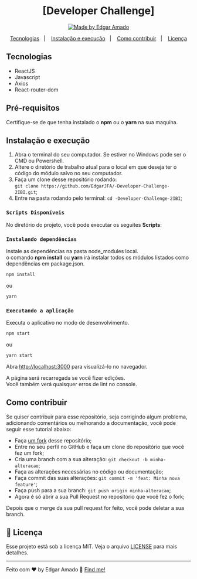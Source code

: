 <h1 align="center">[Developer Challenge]</h1>
<p align="center">
<a href="https://www.linkedin.com/in/edgar-amado-52478619a/">
    <img alt="Made by Edgar Amado" src="https://img.shields.io/badge/made%20by-Edgar Amado -%237159C1">
  </a>
</p>

<p align="center">
  <a href="#Tecnologias">Tecnologias</a>&nbsp;&nbsp;&nbsp;|&nbsp;&nbsp;&nbsp;
  <a href="#Instalacao-e-execução">Instalação e execução</a>&nbsp;&nbsp;&nbsp;|&nbsp;&nbsp;&nbsp;
  <a href="#como-contribuir">Como contribuir</a>&nbsp;&nbsp;&nbsp;|&nbsp;&nbsp;&nbsp;
  <a href="#memo-licença">Licença</a>
</p>

## Tecnologias

- ReactJS
- Javascript
- Axios
- React-router-dom

## Pré-requisitos

Certifique-se de que tenha instalado o **npm** ou o **yarn** na sua maquína.

## Instalação e execução

1. Abra o terminal do seu computador. Se estiver no Windows pode ser o CMD ou Powershell.
2. Altere o diretório de trabalho atual para o local em que deseja ter o código do módulo salvo no seu computador.
3. Faça um clone desse repositório rodando: <br> `git clone https://github.com/EdgarJFA/-Developer-Challenge-2IBI.git`;
4. Entre na pasta rodando pelo terminal: `cd -Developer-Challenge-2IBI`;

### `Scripts Disponíveis`
No diretório do projeto, você pode executar os seguites **Scripts**:

### `Instalando dependências`
Instale as dependências na pasta node_modules local.<br />
o comando **npm install** ou **yarn** irá instalar todos os módulos listados como dependências em package.json.

```sh
npm install
```
ou

```sh
yarn
```

### `Executando a aplicação`

Executa o aplicativo no modo de desenvolvimento.<br />

```sh
npm start
```
ou

```sh
yarn start
```
Abra [http://localhost:3000](http://localhost:3000) para visualizá-lo no navegador.

A página será recarregada se você fizer edições.<br />
Você também verá quaisquer erros de lint no console.

## Como contribuir

Se quiser contribuir para esse repositório, seja corrigindo algum problema, adicionando comentários ou melhorando a documentação, você pode seguir esse tutorial abaixo:<br />
- Faça [um fork](https://help.github.com/pt/github/getting-started-with-github/fork-a-repo) desse repositório;
- Entre no seu perfil no GitHub e faça um clone do repositório que você fez um fork;
- Cria uma branch com a sua alteração: `git checkout -b minha-alteracao`;
- Faça as alterações necessárias no código ou documentação;
- Faça commit das suas alterações: `git commit -m 'feat: Minha nova feature'`;
- Faça push para a sua branch: `git push origin minha-alteracao`;
- Agora é só abrir a sua Pull Request no repositório que você fez o fork;

Depois que o merge da sua pull request for feito, você pode deletar a sua branch.

## :memo: Licença

Esse projeto está sob a licença MIT. Veja o arquivo [LICENSE](LICENSE.md) para mais detalhes.

---

Feito com ♥ by Edgar Amado :wave: [Find me!](https://www.linkedin.com/in/edgar-amado-52478619a/)